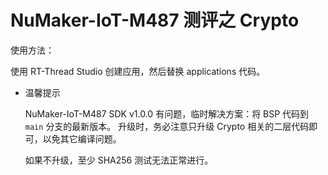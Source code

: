 # NuMaker-IoT-M487 测评之 Crypto

使用方法：

使用 RT-Thread Studio 创建应用，然后替换 applications 代码。

* 温馨提示

    NuMaker-IoT-M487 SDK v1.0.0 有问题，临时解决方案：将 BSP 代码到 `main` 分支的最新版本。
    升级时，务必注意只升级 Crypto 相关的二层代码即可，以免其它编译问题。    

    如果不升级，至少 SHA256 测试无法正常进行。

